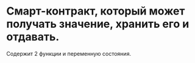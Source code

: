 # Смарт-контракт, который может получать значение, хранить его и отдавать.
Содержит 2 функции и переменную состояния.